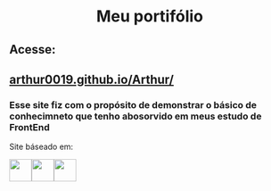 <h1 align="center">Meu portifólio</h1>
<div>
<h2>Acesse:</h2><h2><a href="https://arthur0019.github.io/Arthur/" target="_blank">arthur0019.github.io/Arthur/</a></h2>
<h3>Esse site fiz com o propósito de demonstrar o básico de conhecimneto que tenho abosorvido em meus estudo de FrontEnd</h3>
<p>Site báseado em:</p>

<img src="https://cdn.jsdelivr.net/gh/devicons/devicon/icons/html5/html5-plain-wordmark.svg" width="40" height="40"/><img src="https://cdn.jsdelivr.net/gh/devicons/devicon/icons/css3/css3-plain-wordmark.svg" width="40" height="40"/><img src="https://cdn.jsdelivr.net/gh/devicons/devicon/icons/javascript/javascript-original.svg" width="40" height="40"/></div>
